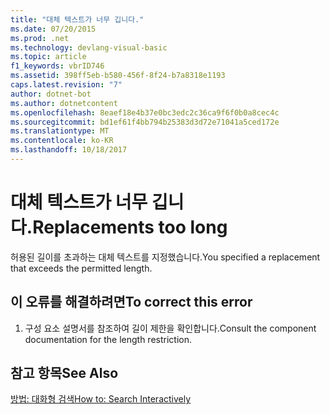 ```yaml
---
title: "대체 텍스트가 너무 깁니다."
ms.date: 07/20/2015
ms.prod: .net
ms.technology: devlang-visual-basic
ms.topic: article
f1_keywords: vbrID746
ms.assetid: 398ff5eb-b580-456f-8f24-b7a8318e1193
caps.latest.revision: "7"
author: dotnet-bot
ms.author: dotnetcontent
ms.openlocfilehash: 8eaef18e4b37e0bc3edc2c36ca9f6f0b0a8cec4c
ms.sourcegitcommit: bd1ef61f4bb794b25383d3d72e71041a5ced172e
ms.translationtype: MT
ms.contentlocale: ko-KR
ms.lasthandoff: 10/18/2017
---
```

# <a name="replacements-too-long"></a><span data-ttu-id="b5aac-102">대체 텍스트가 너무 깁니다.</span><span class="sxs-lookup"><span data-stu-id="b5aac-102">Replacements too long</span></span>
<span data-ttu-id="b5aac-103">허용된 길이를 초과하는 대체 텍스트를 지정했습니다.</span><span class="sxs-lookup"><span data-stu-id="b5aac-103">You specified a replacement that exceeds the permitted length.</span></span>  
  
## <a name="to-correct-this-error"></a><span data-ttu-id="b5aac-104">이 오류를 해결하려면</span><span class="sxs-lookup"><span data-stu-id="b5aac-104">To correct this error</span></span>  
  
1.  <span data-ttu-id="b5aac-105">구성 요소 설명서를 참조하여 길이 제한을 확인합니다.</span><span class="sxs-lookup"><span data-stu-id="b5aac-105">Consult the component documentation for the length restriction.</span></span>  
  
## <a name="see-also"></a><span data-ttu-id="b5aac-106">참고 항목</span><span class="sxs-lookup"><span data-stu-id="b5aac-106">See Also</span></span>  
 [<span data-ttu-id="b5aac-107">방법: 대화형 검색</span><span class="sxs-lookup"><span data-stu-id="b5aac-107">How to: Search Interactively</span></span>](http://msdn.microsoft.com/en-us/e9fdbfab-bd59-401a-92d3-7ce1652b243c)
